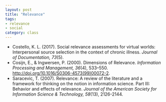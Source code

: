```yaml
---
layout: post
title: "Relevance"
tags: 
- relevance
- social
category: class
---
```


- Costello, K. L. (2017). Social relevance assessments for virtual worlds: Interpersonal source selection in the context of chronic illness. *Journal of Documentation, 73*(5).
- Cosijn, E., & Ingwersen, P. (2000). Dimensions of Relevance. *Information Processing and Management, 36*(4), 533–550. http://doi.org/10.1016/S0306-4573(99)00072-2.
- Saracevic, T. (2007). Relevance: A review of the literature and a framework for thinking on the notion in information science. Part III: Behavior and effects of relevance. *Journal of the American Society for Information Science & Technology, 58*(13), 2126-2144.